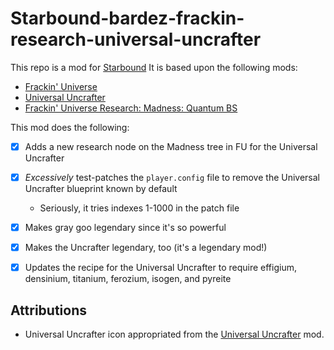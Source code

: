 # Starbound-bardez-frackin-research-universal-uncrafter

This repo is a mod for [Starbound](https://playstarbound.com/) It is based upon the following mods:
- [Frackin' Universe](https://steamcommunity.com/sharedfiles/filedetails/?id=729480149)
- [Universal Uncrafter](https://steamcommunity.com/sharedfiles/filedetails/?id=729532886)
- [Frackin' Universe Research: Madness: Quantum BS](https://steamcommunity.com/sharedfiles/filedetails/?id=2901767904)

This mod does the following:
- [X] Adds a new research node on the Madness tree in FU for the Universal Uncrafter
- [X] _Excessively_ test-patches the `player.config` file to remove the Universal Uncrafter blueprint known by default
  - Seriously, it tries indexes 1-1000 in the patch file
- [X] Makes gray goo legendary since it's so powerful
- [X] Makes the Uncrafter legendary, too (it's a legendary mod!)
- [X] Updates the recipe for the Universal Uncrafter to require effigium, densinium, titanium, ferozium, isogen, and pyreite


## Attributions
- Universal Uncrafter icon appropriated from the [Universal Uncrafter](https://steamcommunity.com/sharedfiles/filedetails/?id=729532886) mod.
